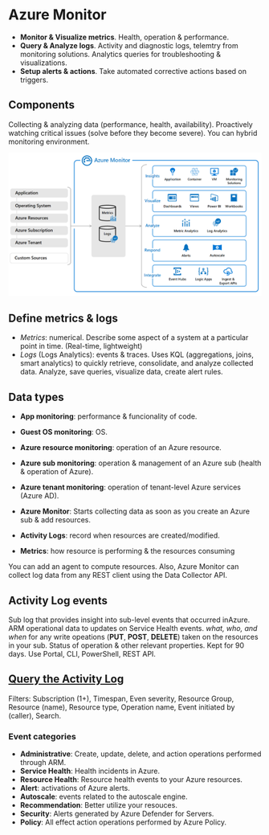 # Azure Monitor
- **Monitor & Visualize metrics**. Health, operation & performance.
- **Query & Analyze logs**. Activity and diagnostic logs, telemtry from monitoring solutions. Analytics queries 
for troubleshooting & visualizations.
- **Setup alerts & actions**. Take automated corrective actions based on triggers.

## Components
Collecting & analyzing data (performance, health, availability). Proactively watching critical issues (solve 
before they become severe). You can hybrid monitoring environment.

![Monitoring services](img/monitor-services.png)

## Define metrics & logs
- *Metrics*: numerical. Describe some aspect of a system at a particular point in time. (Real-time, lightweight)
- *Logs* (Logs Analytics): events & traces. Uses KQL (aggregations, joins, smart analytics) to quickly 
retrieve, consolidate, and analyze collected data. Analyze, save queries, visualize data, create alert rules.

## Data types
- **App monitoring**: performance & funcionality of code.
- **Guest OS monitoring**: OS.
- **Azure resource monitoring**: operation of an Azure resource.
- **Azure sub monitoring**: operation & management of an Azure sub (health & operation of Azure).
- **Azure tenant monitoring**: operation of tenant-level Azure services (Azure AD).

- **Azure Monitor**: Starts collecting data as soon as you create an Azure sub & add resources.
- **Activity Logs**: record when resources are created/modified.
- **Metrics**: how resource is performing & the resources consuming

You can add an agent to compute resources. Also, Azure Monitor can collect log data from any REST client using
the Data Collector API.

## Activity Log events
Sub log that provides insight into sub-level events that occurred inAzure. ARM operational data to updates on
Service Health events. *what, who, and when* for any write opeations (**PUT**, **POST**, **DELETE**) taken on 
the resources in your sub. Status of operation & other relevant properties. Kept for 90 days. Use Portal, CLI, 
PowerShell, REST API.

## [Query the Activity Log](https://learn.microsoft.com/en-us/training/modules/configure-azure-monitor/7-query-activity-log)
Filters: Subscription (1+), Timespan, Even severity, Resource Group, Resource (name), Resource type, Operation 
name, Event initiated by (caller), Search.

### Event categories
- **Administrative**: Create, update, delete, and action operations performed through ARM.
- **Service Health**: Health incidents in Azure.
- **Resource Health**: Resource health events to your Azure resources.
- **Alert**: activations of Azure alerts.
- **Autoscale**: events related to the autoscale engine.
- **Recommendation**: Better utilize your resouces.
- **Security**: Alerts generated by Azure Defender for Servers.
- **Policy**: All effect action operations performed by Azure Policy.